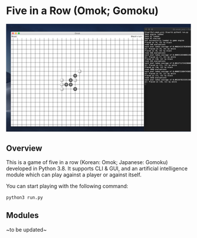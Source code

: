 
# Five in a Row (Omok; Gomoku)

![Gameplay Example](https://raw.githubusercontent.com/StuartSul/Five_in_a_Row/master/sample/ScreenCapture3.png)

## Overview
This is a game of five in a row (Korean: Omok; Japanese: Gomoku) developed in Python 3.8. It supports CLI & GUI, and an artificial intelligence module which can play against a player or against itself.

You can start playing with the following command:
```
python3 run.py
```

## Modules
~to be updated~